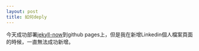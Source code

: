 ```yaml
---
layout: post
title: 如何deply
---
```


今天成功部署[jekyll-now](https://github.com/barryclark/jekyll-now)到github pages上，但是我在新增Linkedin個人檔案頁面的時候，一直無法成功新增。
